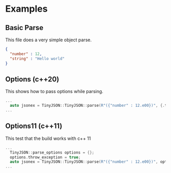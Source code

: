 # Examples

## Basic Parse

This file does a very simple object parse.

```json
{
  "number" : 12,
  "string" : "Hello world"
}
```

## Options (c++20)

This shows how to pass options while parsing.

```cpp
...
  auto jsonex = TinyJSON::TinyJSON::parse(R"({"number" : 12.e00})", {.throw_exception = true  });
...
```

## Options11 (c++11)

This test that the build works with c++ 11

```cpp
...
  TinyJSON::parse_options options = {};
  options.throw_exception = true;
  auto jsonex = TinyJSON::TinyJSON::parse(R"({"number" : 12.e00})", options);
...
```
